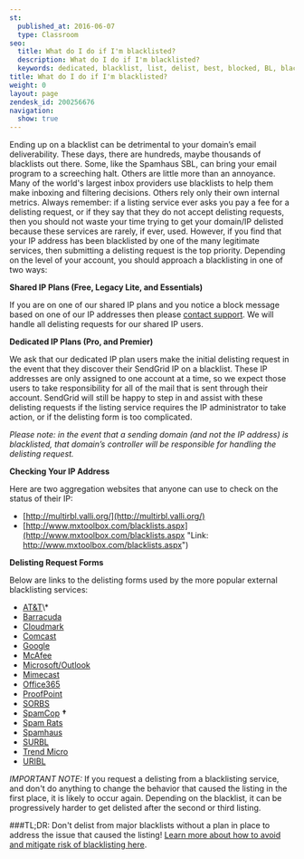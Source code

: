 ```yaml
---
st:
  published_at: 2016-06-07
  type: Classroom
seo:
  title: What do I do if I'm blacklisted?
  description: What do I do if I'm blacklisted?
  keywords: dedicated, blacklist, list, delist, best, blocked, BL, black, RBL, DNSBL
title: What do I do if I'm blacklisted?
weight: 0
layout: page
zendesk_id: 200256676
navigation:
  show: true
---
```


Ending up on a blacklist can be detrimental to your domain’s email deliverability. These days, there are hundreds, maybe thousands of blacklists out there. Some, like the Spamhaus SBL, can bring your email program to a screeching halt. Others are little more than an annoyance. Many of the world's largest inbox providers use blacklists to help them make inboxing and filtering decisions. Others rely only their own internal metrics. Always remember: if a listing service ever asks you pay a fee for a delisting request, or if they say that they do not accept delisting requests, then you should not waste your time trying to get your domain/IP delisted because these services are rarely, if ever, used. However, if you find that your IP address has been blacklisted by one of the many legitimate services, then submitting a delisting request is the top priority. Depending on the level of your account, you should approach a blacklisting in one of two ways:

 

**Shared IP Plans (Free, Legacy Lite, and Essentials)**

 

If you are on one of our shared IP plans and you notice a block message based on one of our IP addresses then please [contact support](https://support.sendgrid.com). We will handle all delisting requests for our shared IP users.

 

**Dedicated IP Plans (Pro, and Premier)**

 

We ask that our dedicated IP plan users make the initial delisting request in the event that they discover their SendGrid IP on a blacklist. These IP addresses are only assigned to one account at a time, so we expect those users to take responsibility for all of the mail that is sent through their account. SendGrid will still be happy to step in and assist with these delisting requests if the listing service requires the IP administrator to take action, or if the delisting form is too complicated.

 

_Please note:  in the event that a sending domain (and not the IP address) is blacklisted, that domain’s controller will be responsible for handling the delisting request._

 

**Checking Your IP Address**

 

Here are two aggregation websites that anyone can use to check on the status of their IP:

- [http://multirbl.valli.org/](http://multirbl.valli.org/)
- [http://www.mxtoolbox.com/blacklists.aspx](http://www.mxtoolbox.com/blacklists.aspx "Link: http://www.mxtoolbox.com/blacklists.aspx")

 

**Delisting Request Forms**

 

Below are links to the delisting forms used by the more popular external blacklisting services:

- [AT&T](http://rbl.att.net/cgi-bin/rbl/block_admin.cgi "Link: http://rbl.att.net/end\_user\_request2.html")\*
- [Barracuda](http://www.barracudacentral.org/rbl/removal-request)
- [Cloudmark](https://csi.cloudmark.com/en/reset/)
- [Comcast](http://postmaster.comcast.net/block-removal-request.html)
- [Google](https://support.google.com/mail/contact/msgdelivery)
- [McAfee](https://secure.mcafee.com/apps/mcafee-labs/threat-feedback.aspx)
- [Microsoft/Outlook](https://support.live.com/eform.aspx?productKey=edfsmsbl3&ct=eformts)
- [Mimecast](http://www.mimecast.com/senderfeedback)
- [Office365](https://sender.office.com/)
- [ProofPoint](https://support.proofpoint.com/dnsbl-lookup.cgi)
- [SORBS](http://www.sorbs.net/overview.shtml)
- [SpamCop](http://www.spamcop.net/bl.shtml) **†**
- [Spam Rats](http://www.spamrats.com/removal.php)
- [Spamhaus](http://www.spamhaus.org/lookup/)
- [SURBL](http://www.surbl.org/surbl-analysis)
- [Trend Micro](https://ers.trendmicro.com/reputations)
- [URIBL](https://admin.uribl.com/)

*IMPORTANT NOTE:* If you request a delisting from a blacklisting service, and don't do anything to change the behavior that caused the listing in the first place, it is likely to occur again. Depending on the blacklist, it can be progressively harder to get delisted after the second or third listing. 

###TL;DR: Don't delist from major blacklists without a plan in place to address the issue that caused the listing! [Learn more about how to avoid and mitigate risk of blacklisting here](https://sendgrid.com/blog/avoiding-email-blacklists/).


